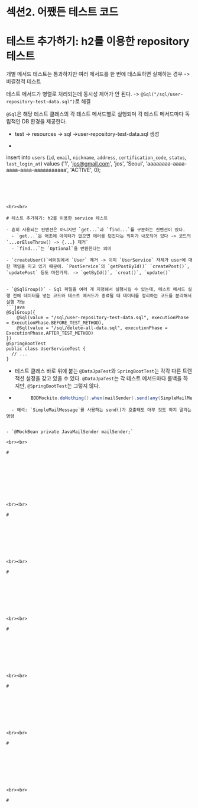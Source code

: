 # 섹션2. 어쨌든 테스트 코드

# 테스트 추가하기: h2를 이용한 repository 테스트

개별 메서드 테스트는 통과하지만 여러 메서드를 한 번에 테스트하면 실패하는 경우 -> 비결정적 테스트

테스트 메서드가 병렬로 처리되는데 동시성 제어가 안 된다. -> `@Sql("/sql/user-repository-test-data.sql")`로 해결

`@Sql`은 해당 테스트 클래스의 각 테스트 메서드별로 실행되며 각 테스트 메서드마다 독립적인 DB 환경을 제공한다.

- test -> resources -> sql ->user-repository-test-data.sql 생성
- ```sql
insert into `users` (`id`, `email`, `nickname`, `address`, `certification_code`, `status`, `last_login_at`)
values ('1', 'jos@gmail.com', 'jos', 'Seoul', 'aaaaaaaa-aaaa-aaaa-aaaa-aaaaaaaaaaa', 'ACTIVE', 0);
```





<br><br>

# 테스트 추가하기: h2를 이용한 service 테스트

- 흔히 사용되는 컨벤션은 아니지만 `get...`과 `find...`를 구분하는 컨벤션이 있다.
  - `get...`은 애초에 데이터가 없으면 에러를 던진다는 의미가 내포되어 있다 -> 코드의 `...orElseThrow() -> {...} 제거`
  - `find...`는 `Optional`을 반환한다는 의미

- `createUser()`네이밍에서 `User` 제거 -> 이미 `UserService` 자체가 user에 대한 책임을 지고 있기 때문에. `PostService`의 `getPostById()` `createPost()`, `updatePost` 등도 마찬가지. -> `getById()`, `creat()`, `update()`


- `@SqlGroup()` - Sql 파일을 여러 개 지정해서 실행시킬 수 있는데, 테스트 메서드 실행 전에 데이터를 넣는 코드와 테스트 메서드가 종료될 때 데이터를 정리하는 코드를 분리해서 실행 가능
```java
@SqlGroup({
    @Sql(value = "/sql/user-repository-test-data.sql", executionPhase = ExecutionPhase.BEFORE_TEST_METHOD),
    @Sql(value = "/sql/delete-all-data.sql", executionPhase = ExecutionPhase.AFTER_TEST_METHOD)
})
@SpringBootTest
public class UserServiceTest {
  // ...
}
```




- 테스트 클래스 바로 위에 붙는 `@DataJpaTest`와 `SpringBootTest`는 각각 다른 트랜잭션 설정을 갖고 있을 수 있다. `@DataJpaTest`는 각 테스트 메서드마다 롤백을 하지만, `@SpringBootTest`는 그렇지 않다. 



- ```java
        BDDMockito.doNothing().when(mailSender).send(any(SimpleMailMessage.class));

```
  - 해석: `SimpleMailMessage`를 사용하는 send()가 호출돼도 아무 것도 하지 말라는 명령


- `@MockBean private JavaMailSender mailSender;`

<br><br>

# 









<br><br>

# 








<br><br>

# 








<br><br>

# 








<br><br>

# 








<br><br>

# 








<br><br>

# 



